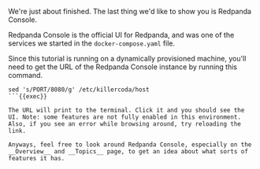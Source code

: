 We're just about finished. The last thing we'd like to show you is Redpanda Console.

Redpanda Console is the official UI for Redpanda, and was one of the services we started in the `docker-compose.yaml` file.

Since this tutorial is running on a dynamically provisioned machine, you'll need to get the URL of the Redpanda Console instance by running this command.
```
sed 's/PORT/8080/g' /etc/killercoda/host
```{{exec}}

The URL will print to the terminal. Click it and you should see the UI. Note: some features are not fully enabled in this environment. Also, if you see an error while browsing around, try reloading the link.

Anyways, feel free to look around Redpanda Console, especially on the __Overview__ and __Topics__ page, to get an idea about what sorts of features it has.